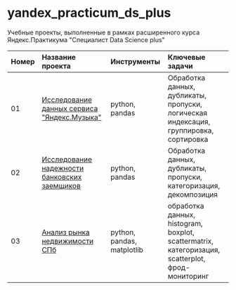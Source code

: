 # yandex_practicum_ds_plus
Учебные проекты, выполненные в рамках расширенного курса Яндекс.Практикума "Специалист Data Science plus"

| **Номер**| **Название проекта** | **Инструменты** | **Ключевые задачи** |
| :---- | :--------------------- | :--------------------- | :--------------------- | 
| 01 | [Исследование данных сервиса "Яндекс.Музыка"](01_yandex_music) | python, pandas | Обработка данных, дубликаты, пропуски, логическая индексация, группировка, сортировка |
| 02 | [Исследование надежности банковских заемщиков](02_bank_borrowers_reliability) | python, pandas | Обработка данных, дубликаты, пропуски, категоризация, декомпозиция |
| 03 | [Анализ рынка недвижимости СПб](03_real_estate) | python, pandas, matplotlib | обработка данных, histogram, boxplot, scattermatrix, категоризация, scatterplot,  фрод-мониторинг |
